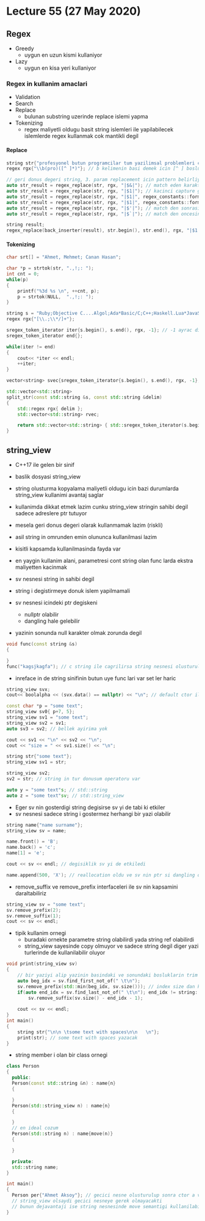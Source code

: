 # Lecture 55 (27 May 2020)

## Regex

- Greedy
  - uygun en uzun kismi kullaniyor
- Lazy
  - uygun en kisa yeri kullaniyor

### Regex in kullanim amaclari

- Validation
- Search
- Replace
  - bulunan substring uzerinde replace islemi yapma
- Tokenizing 
  - regex maliyetli oldugu basit string islemleri ile yapilabilecek islemlerde regex kullanmak cok mantikli degil

#### Replace

```cpp
string str{"profesyonel butun programcilar tum yazilimsal problemleri cozebilmeli"};
regex rgx{"\\b(pro)([^ ]*)"}; // b kelimenin basi demek icin [^ ] bosluk olmayan demek

// geri donus degeri string, 3. param replacement icin pattern belirliyor yada dogrudan onunla replace ediliyor
auto str_result = regex_replace(str, rgx, "|$&|"); // match eden karakterin kendisi basina sonuna | konmus oldu
auto str_result = regex_replace(str, rgx, "|$1|"); // kacinci capture group isteniyorsa o alinabilir
auto str_result = regex_replace(str, rgx, "|$1|", regex_constants::format_no_copy); // match etmeyen kisimlari almiyoruz string e
auto str_result = regex_replace(str, rgx, "|$1|", regex_constants::format_first_only); // sadece ilk match e uyguluyor
auto str_result = regex_replace(str, rgx, "|$'|"); // match den sonrasini almak icin 
auto str_result = regex_replace(str, rgx, "|$`|"); // match den oncesini almak icin

string result;
regex_replace(back_inserter(result), str.begin(), str.end(), rgx, "|$1|"); // dogrudan baska string e almak icin
```

#### Tokenizing

```cpp
char srt[] = "Ahmet, Mehmet; Canan Hasan";

char *p = strtok(str, ".,!;: ");
int cnt = 0;
while(p)
{
    printf("%3d %s \n", ++cnt, p);
    p = strtok(NULL,  ".,!;: ");
}
```

```cpp
string s = "Ruby;Objective C....Algol;Ada*Basic/C;C++;Haskell.Lua*JavaScript.Java/Pascal;Fortrun;Go";
regex rgx{"[\\.;\\*/]+"};

sregex_token_iterator iter{s.begin(), s.end(), rgx, -1}; // -1 ayrac disindaki herseyi bulacak
sregex_token_iterator end{};

while(iter != end)
{
    cout<< *iter << endl;
    ++iter;
}

vector<string> svec{sregex_token_iterator{s.begin(), s.end(), rgx, -1}, sregex_token_iterator{} }; // dogrudan vectoru init ettik
```

```cpp
std::vector<std::string>
split_str(const std::string &s, const std::string &delim)
{
    std::regex rgx{ delim };
    std::vector<std::string> rvec;

    return std::vector<std::string> { std::sregex_token_iterator(s.begin(), s.end(), rgx, -1), std::sregex_token_iterator{} };
} 
```
## string_view

- C++17 ile gelen bir sinif
- baslik dosyasi string_view
- string olusturma kopyalama maliyetli oldugu icin bazi durumlarda string_view kullanimi avantaj saglar
- kullanimda dikkat etmek lazim cunku string_view stringin sahibi degil sadece adreslere ptr tutuyor
- mesela geri donus degeri olarak kullanmamak lazim (riskli)
- asil string in omrunden emin olununca kullanilmasi lazim
- kisitli kapsamda kullanilmasinda fayda var
- en yaygin kullanim alani, parametresi cont string olan func larda ekstra maliyetten kacinmak

- sv nesnesi string in sahibi degil
- string i degistirmeye donuk islem yapilmamali
- sv nesnesi icindeki ptr degiskeni
  - nullptr olabilir
  - dangling hale gelebilir
- yazinin sonunda null karakter olmak zorunda degil

```cpp
void func(const string &s)
{

}
func("kagsjkagfa"); // c string ile cagrilirsa string nesnesi olusturulacak
```

- inreface in de string sinifinin butun uye func lari var set ler haric

```cpp
string_view svx;
cout<< boolalpha << (svx.data() == nullptr) << "\n"; // default ctor ile true olacak

const char *p = "some text";
string_view sv0{ p+7, 5};
string_view sv1 = "some text";
string_view sv2 = sv1;
auto sv3 = sv2; // bellek ayirima yok

cout << sv1 << "\n" << sv2 << "\n";
cout << "size = " << sv1.size() << "\n";

string str{"some text"};
string_view sv1 = str;

string_view sv2;
sv2 = str; // string in tur donusum operatoru var

auto y = "some text"s; // std::string
auto z = "some text"sv; // std::string_view
```

- Eger sv nin gosterdigi string degisirse sv yi de tabi ki etkiler
- sv nesnesi sadece string i gostermez herhangi bir yazi olabilir

```cpp
string name{"name surname"};
string_view sv = name;

name.front() = 'B';
name.back() = 'c';
name[1] = 'e';

cout << sv << endl; // degisiklik sv yi de etkiledi

name.append(500, 'X'); // reallocation oldu ve sv nin ptr si dangling oldu sv yi kullanmak undefined behaviuor
```

- remove_suffix ve remove_prefix interfaceleri ile sv nin kapsamini daraltabiliriz

```cpp
string_view sv = "some text";
sv.remove_prefix(2);
sv.remove_suffix(1);
cout << sv << endl;
```

- tipik kullanim ornegi
  - buradaki ornekte parametre string olabilirdi yada string ref olabilirdi
  - string_view sayesinde copy olmuyor ve sadece string degil diger yazi turlerinde de kullanilabilir oluyor

```cpp
void print(string_view sv)
{
    // bir yaziyi alip yazinin basindaki ve sonundaki bosluklarin trim edilmis halini yazdiriyor
    auto beg_idx = sv.find_first_not_of(" \t\n");
    sv.remove_prefix(std::min(beg_idx, sv.size())); // index size dan kucuk ise bulunmus demektir
    if(auto end_idx = sv.find_last_not_of(" \t\n"); end_idx != string::npos)
        sv.remove_suffix(sv.size() - end_idx - 1);
    
    cout << sv << endl;
}
int main()
{
    string str{"\n\n \tsome text with spaces\n\n   \n"};
    print(str); // some text with spaces yazacak
}
```

- string member i olan bir class ornegi


```cpp
class Person
{
  public:
  Person(const std::string &n) : name{n}
  {

  }
  Person(std::string_view n) : name{n}
  {

  }
  // en ideal cozum
  Person(std::string n) : name{move(n)}
  {

  }

  private:
  std::string name;
}

int main()
{
  Person per{"Ahmet Aksoy"}; // gecici nesne olusturulup sonra ctor a veriliyor
  // string_view olsaydi gecici nesneye gerek olmayacakti
  // bunun dejavantaji ise string nesnesinde move semantigi kullanilabilirken string_view de bu mumkun degil
}
```
